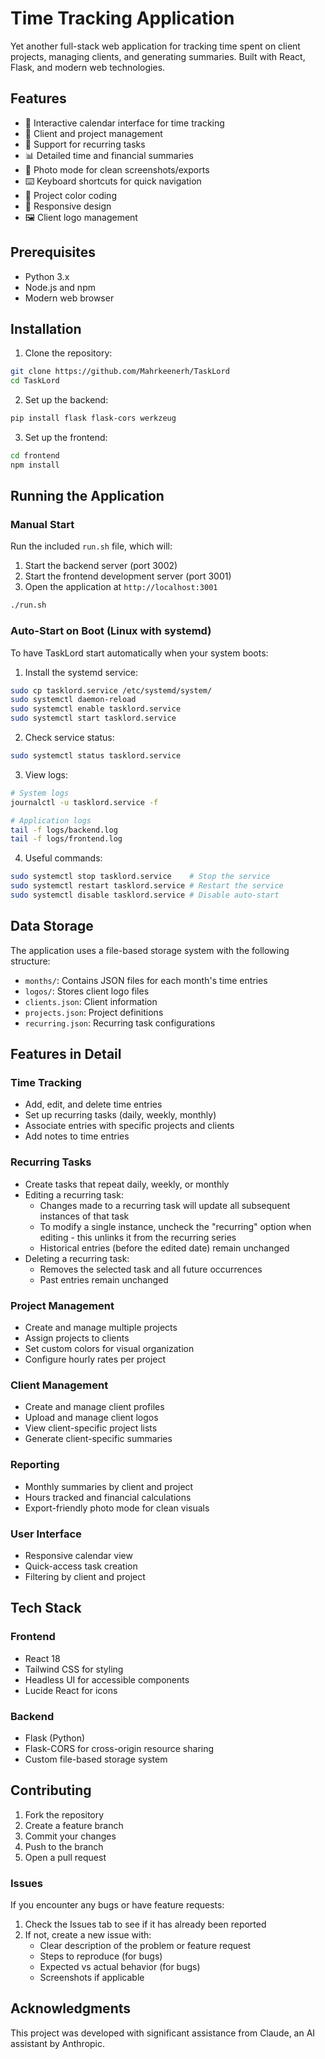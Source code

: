 # Time Tracking Application

Yet another full-stack web application for tracking time spent on client projects, managing clients, and generating summaries. Built with React, Flask, and modern web technologies.

## Features

- 📅 Interactive calendar interface for time tracking
- 👥 Client and project management
- 🔄 Support for recurring tasks
- 📊 Detailed time and financial summaries
- 📸 Photo mode for clean screenshots/exports
- ⌨️ Keyboard shortcuts for quick navigation
- 🎨 Project color coding
- 📱 Responsive design
- 🖼️ Client logo management

## Prerequisites

- Python 3.x
- Node.js and npm
- Modern web browser

## Installation

1. Clone the repository:
```bash
git clone https://github.com/Mahrkeenerh/TaskLord
cd TaskLord
```

2. Set up the backend:
```bash
pip install flask flask-cors werkzeug
```

3. Set up the frontend:
```bash
cd frontend
npm install
```

## Running the Application

### Manual Start

Run the included `run.sh` file, which will:
1. Start the backend server (port 3002)
2. Start the frontend development server (port 3001)
3. Open the application at `http://localhost:3001`

```bash
./run.sh
```

### Auto-Start on Boot (Linux with systemd)

To have TaskLord start automatically when your system boots:

1. Install the systemd service:
```bash
sudo cp tasklord.service /etc/systemd/system/
sudo systemctl daemon-reload
sudo systemctl enable tasklord.service
sudo systemctl start tasklord.service
```

2. Check service status:
```bash
sudo systemctl status tasklord.service
```

3. View logs:
```bash
# System logs
journalctl -u tasklord.service -f

# Application logs
tail -f logs/backend.log
tail -f logs/frontend.log
```

4. Useful commands:
```bash
sudo systemctl stop tasklord.service    # Stop the service
sudo systemctl restart tasklord.service # Restart the service
sudo systemctl disable tasklord.service # Disable auto-start
```

## Data Storage

The application uses a file-based storage system with the following structure:
- `months/`: Contains JSON files for each month's time entries
- `logos/`: Stores client logo files
- `clients.json`: Client information
- `projects.json`: Project definitions
- `recurring.json`: Recurring task configurations

## Features in Detail

### Time Tracking
- Add, edit, and delete time entries
- Set up recurring tasks (daily, weekly, monthly)
- Associate entries with specific projects and clients
- Add notes to time entries

### Recurring Tasks
- Create tasks that repeat daily, weekly, or monthly
- Editing a recurring task:
  - Changes made to a recurring task will update all subsequent instances of that task
  - To modify a single instance, uncheck the "recurring" option when editing - this unlinks it from the recurring series
  - Historical entries (before the edited date) remain unchanged
- Deleting a recurring task:
  - Removes the selected task and all future occurrences
  - Past entries remain unchanged

### Project Management
- Create and manage multiple projects
- Assign projects to clients
- Set custom colors for visual organization
- Configure hourly rates per project

### Client Management
- Create and manage client profiles
- Upload and manage client logos
- View client-specific project lists
- Generate client-specific summaries

### Reporting
- Monthly summaries by client and project
- Hours tracked and financial calculations
- Export-friendly photo mode for clean visuals

### User Interface
- Responsive calendar view
- Quick-access task creation
- Filtering by client and project

## Tech Stack

### Frontend
- React 18
- Tailwind CSS for styling
- Headless UI for accessible components
- Lucide React for icons

### Backend
- Flask (Python)
- Flask-CORS for cross-origin resource sharing
- Custom file-based storage system

## Contributing

1. Fork the repository
2. Create a feature branch
3. Commit your changes
4. Push to the branch
5. Open a pull request

### Issues

If you encounter any bugs or have feature requests:
1. Check the Issues tab to see if it has already been reported
2. If not, create a new issue with:
   - Clear description of the problem or feature request
   - Steps to reproduce (for bugs)
   - Expected vs actual behavior (for bugs)
   - Screenshots if applicable

## Acknowledgments

This project was developed with significant assistance from Claude, an AI assistant by Anthropic.
